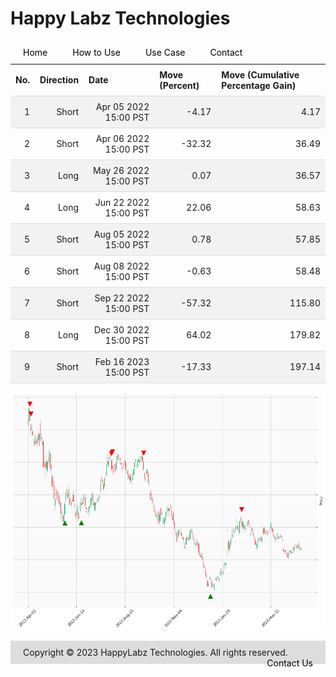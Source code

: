 
<style>
.hits {
            border-collapse: collapse;
            width: 100%;
        }
        .hits th, td {
            padding: 8px;
            border-bottom: 1px solid #ddd;
        }
        
        .hits td {text-align: right;}
        .hits th {text-align: left;}
        
        .hits tr:nth-child(even) {
            background-color: #f2f2f2;
        }
        
        .chartCol {
            width: 50%;
            float: left;
            padding: 20px;
        }  
</style>
    
<style>
nav {
  width: 100%;
  background-color: #dddddd;
  margin: 0;
  padding: 0;
}

nav ul {
  list-style-type: none;
  margin: 0;
  padding: 0;
}

nav li {
  float: left;
  margin: 0 10px !important;
}

nav a {
  display: block;
  padding: 10px;
  text-decoration: none;
  color: #000000;
}

nav a:hover {
  background-color: #ffffff;
  color: #000000;
}
</style>

<style>
footer {
  background-color: #dddddd;
  margin-top: 10px;
  padding: 10px;
}

footer p {
  color: #000000;
  font-size: 12px;
}

footer ul {
  list-style-type: none;
  margin: 0;
  padding: 0;
}

footer li {
  display: inline-block;
  margin: 0 10px;
}

footer a {
  color: #000000;
  text-decoration: none;
}
</style>

# Happy Labz Technologies

<div>
<nav class="px-3 markdown-body">
  <ul>
    <li><a href="{% link index.md %}">Home</a></li>
    <li><a href="{% link navPages/how_to_use.md %}">How to Use</a></li>
    <li><a href="{% link navPages/use_case.md %}">Use Case</a></li>
    <li><a href="{% link navPages/contact.md %}">Contact</a></li>
  </ul>
</nav>
</div>

<br>

<table class="hits">
    <tr>
        <th>No.</th>
        <th>Direction</th>
        <th>Date</th>
        <th>Move (Percent)</th>
        <th>Move (Cumulative Percentage Gain)</th>
      </tr>
    <tr>
        <td>1</td>
        <td>Short</td>
        <td>Apr 05 2022 15:00 PST</td>
        <td>-4.17</td>
        <td>4.17</td>
    </tr>
    <tr>
        <td>2</td>
        <td>Short</td>
        <td>Apr 06 2022 15:00 PST</td>
        <td>-32.32</td>
        <td>36.49</td>
    </tr>
    <tr>
        <td>3</td>
        <td>Long</td>
        <td>May 26 2022 15:00 PST</td>
        <td>0.07</td>
        <td>36.57</td>
    </tr>
    <tr>
        <td>4</td>
        <td>Long</td>
        <td>Jun 22 2022 15:00 PST</td>
        <td>22.06</td>
        <td>58.63</td>
    </tr>
    <tr>
        <td>5</td>
        <td>Short</td>
        <td>Aug 05 2022 15:00 PST</td>
        <td>0.78</td>
        <td>57.85</td>
    </tr>
    <tr>
        <td>6</td>
        <td>Short</td>
        <td>Aug 08 2022 15:00 PST</td>
        <td>-0.63</td>
        <td>58.48</td>
    </tr>
    <tr>
        <td>7</td>
        <td>Short</td>
        <td>Sep 22 2022 15:00 PST</td>
        <td>-57.32</td>
        <td>115.80</td>
    </tr>
    <tr>
        <td>8</td>
        <td>Long</td>
        <td>Dec 30 2022 15:00 PST</td>
        <td>64.02</td>
        <td>179.82</td>
    </tr>
    <tr>
        <td>9</td>
        <td>Short</td>
        <td>Feb 16 2023 15:00 PST</td>
        <td>-17.33</td>
        <td>197.14</td>
    </tr>
    
</table>

![Plot](charts/TSLA.png)
<footer>
    <ul>
        <li>Copyright &copy; 2023 HappyLabz Technologies. All rights reserved.</li>
        <li style="float: right"><a href="mailto:mark@happylabz.tech?subject=Let's Talk">Contact Us</a></li>
    </ul>
</footer>

